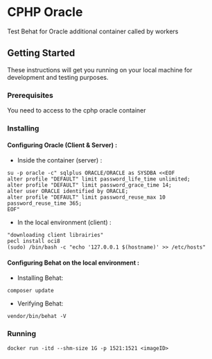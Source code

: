 # CPHP Oracle

Test Behat for Oracle additional container called by workers 

## Getting Started

These instructions will get you running on your local machine for development and testing purposes. 

### Prerequisites

You need to access to the cphp oracle container
 
### Installing

#### Configuring Oracle (Client & Server) :

* Inside the container (server) :
```
su -p oracle -c" sqlplus ORACLE/ORACLE as SYSDBA <<EOF
alter profile "DEFAULT" limit password_life_time unlimited;
alter profile "DEFAULT" limit password_grace_time 14;
alter user ORACLE identified by ORACLE;
alter profile "DEFAULT" limit password_reuse_max 10 password_reuse_time 365;
EOF"
```

* In the local environment (client) :
```
"downloading client librairies"
pecl install oci8
(sudo) /bin/bash -c "echo '127.0.0.1 $(hostname)' >> /etc/hosts"
```

#### Configuring Behat on the local environment :
* Installing Behat:
```
composer update
```
* Verifying Behat:
```
vendor/bin/behat -V
```

### Running

```
docker run -itd --shm-size 1G -p 1521:1521 <imageID>
```